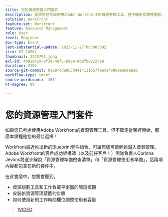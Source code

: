 ```yaml
---
title: 您的資源管理入門套件
description: 如果您已考慮使用Adobe Workfront的資源管理工具，但不確定從哪裡開始，那麼本課程是您的最佳選擇！ Workfront最近推出新的Blueprint套件組合，可讓您儘可能輕鬆潛入資源管理。
solution: Workfront
feature-set: Workfront
feature: Resource Management
role: User
level: Beginner
doc-type: Event
last-substantial-update: 2023-11-27T00:00:00Z
jira: KT-14561
thumbnail: 3425792.jpeg
exl-id: 4b828419-0f3e-46f5-8a89-8b0fb02227b9
duration: 2184
source-git-commit: 9a297cda953d4414131657f9ac84580aea0eabeb
workflow-type: tm+mt
source-wordcount: '165'
ht-degree: 0%

---
```


# 您的資源管理入門套件

如果您已考慮使用Adobe Workfront的資源管理工具，但不確定從哪裡開始，那麼本課程是您的最佳選擇！

Workfront最近推出新的Blueprint套件組合，可讓您儘可能輕鬆潛入資源管理。 Adobe Workfront的客戶成功架構師（以及前任客戶！）團隊負責人Corinna Jevons將逐步解說「資源管理準備檢查清單」和「資源管理使用者準備」，這兩項內容都包含在新的套件中。

在此會議中，您將會聽到，

* 資源規劃工具和工作負載平衡器的簡短概觀
* 安裝新資源管理藍圖的步驟
* 如何使用新的工作時間欄位調整使用者容量

>[!VIDEO](https://video.tv.adobe.com/v/3425792/?learn=on)
